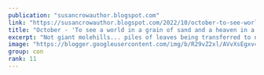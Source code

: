 ```yaml
---
publication: "susancrowauthor.blogspot.com"
link: "https://susancrowauthor.blogspot.com/2022/10/october-to-see-world-in-grain-of-sand.html"
title: "October - 'To see a world in a grain of sand and a heaven in a wild flower, Hold infinity in the palm of your hand and eternity in an hour' - William Blake from 'Auguries of Innocence'"
excerpt: "Not giant molehills... piles of leaves being transferred to near the hedgehog house! The kitchen is full of the fragrance of ginger and the ..."
image: "https://blogger.googleusercontent.com/img/b/R29vZ2xl/AVvXsEgxv41bnyie9LFTZivYxqffHuteks5Nwssav8NxJ9RjJVIy8_X7ghItDbyvuFeqNgMdSJcWgIBzmmhfzV39ONf4225GJ9-b1u6mhdr-cXx4vWHI39C528fCNa7Vbc-hauK1XzroTap80yapw5ofU8pTifVmh8Oa-A2gEnYsNrkes504zUdDCjg-evJo/w1200-h630-p-k-no-nu/20221023_162010.jpg"
group: con
rank: 11
---
```

